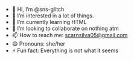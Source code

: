 - 👋 Hi, I’m @sns-glitch
- 👀 I’m interested in a lot of things.
- 🌱 I’m currently learning HTML
- 💞️ I’m looking to collaborate on nothing atm
- 📫 How to reach me: scarnsilva05@gmail.com
- 😄 Pronouns: she/her
- ⚡ Fun fact: Everything is not what it seems

<!---
sns-glitch/sns-glitch is a ✨ special ✨ repository because its `README.md` (this file) appears on your GitHub profile.
You can click the Preview link to take a look at your changes.
--->
